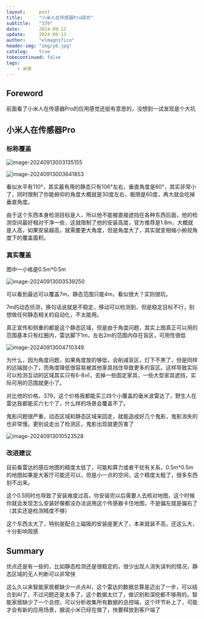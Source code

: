 ```yaml
---
layout:     post
title:      "小米人在传感器Pro踩坑"
subtitle:   "379"
date:       2024-09-13
update:     2024-09-13
author:     "elmagnifico"
header-img: "img/y6.jpg"
catalog:    true
tobecontinued: false
tags:
    - 米家
---
```


## Foreword

前面看了小米人在传感器Pro的应用感觉还挺有意思的，没想到一试发现是个大坑



## 小米人在传感器Pro

### 标称覆盖

![image-20240913003135155](https://img.elmagnifico.tech/static/upload/elmagnifico/202409130031445.png)

![image-20240913003641853](https://img.elmagnifico.tech/static/upload/elmagnifico/202409130036898.png)

看似水平有110°，其实最有用的静态只有106°左右，垂直角度是60°，其实非常小了，同时限制了你能俯仰的角度大概就是30度左右，极限是60度，再大就会吃掉垂直角度。

由于这个东西本身检测目标是人，所以他不能被直接遮挡在各种东西后面，他的检测空间最好相对干净一些，这就限制了他的安装高度，官方推荐是1.8m，大概就是人高，如果安装越高，就需要更大角度，但是角度大了，其实就变相缩小俯视角度下的覆盖面积。



### 真实覆盖

图中一小格是0.5m*0.5m

![image-20240913003539250](https://img.elmagnifico.tech/static/upload/elmagnifico/202409130035342.png)

可以看到最远可以覆盖7m，静态范围只能4m，看似很大？实则很坑。

7m的动态侦测，换句话说就是不稳定，移动可以检测到，但是稳定目标不行，别想做任何静态相关的自动化，不太能用。

真正宣传和侧重的都是这个静态区域，但是由于角度问题，其实上图真正可以用的范围基本只有红圈内，雷达脚下1m，左右2m的范围内存在盲区，可用性很低

![image-20240913004710349](https://img.elmagnifico.tech/static/upload/elmagnifico/202409130047408.png)

为什么，因为角度问题，如果角度放的够低，会削减盲区，灯下不黑了，但是同样的远端就小了，而角度降低很容易被其他家具挡住导致更多的盲区。这样导致实际可以检测互动的区域其实只有6-8㎡，去掉一些固定家具，一些大型家具遮挡，实际可用的范围就更小了。



对比他的价格，379，这个价格我都能买三四个小覆盖的毫米波雷达了，野生人在雷达我都能买六七个了，什么样的场景会覆盖不了。



鬼影问题很严重，动态区域和静态区域来回走，就能造成好几个鬼影，鬼影消失的也非常慢。更别说走出了检测区，鬼影出现就更厉害了

![image-20240913010523528](https://img.elmagnifico.tech/static/upload/elmagnifico/202409130105568.png)



### 改进建议

目前看雷达的感应地图的精度太低了，可能和算力或者干扰有关系，0.5m*0.5m的地图如果是大客厅可能还可以，但是小一点的空间，这个精度太粗了，很多东西划不出来。



这个0.5同时也导致了安装难度过高，你安装完以后需要人去核对地图，这个时候你就会发现怎么安装好像都没办法说用这个传感器卡住地图，不是偏左就是偏右了（其实还是检测精度不够）



这个东西太大了，特别是配合上磁吸的安装座更大了，本来就装不高，还这么大，十分影响观感



## Summary

优点还是有一些的，比如静态检测还是很稳定的，很少出现人消失误判的情况，静态区域的无人判断可以非常快

这么久以来智能家居都缺少一点点AI，这个雷达的数据总算是迈出了一步，可以结合到AI了，不过问题还是太多了，这个数据太烂了，做识别和深挖都不够用的。智能家居缺少了一个总控，可以分析收集所有数据的总控端，这个环节补上了，可能才会有新的应用场景，据说小米已经在做了，快要释放到客户端了
